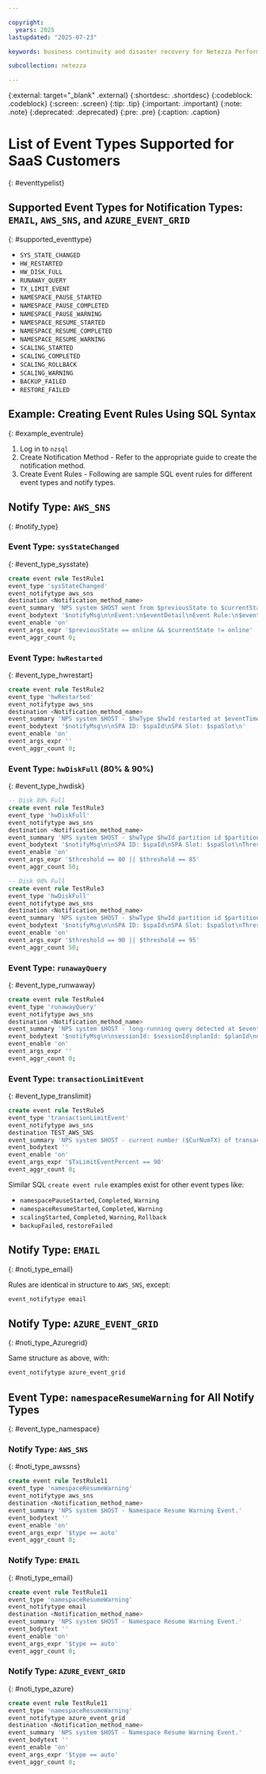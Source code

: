 ```yaml
---

copyright:
  years: 2025
lastupdated: "2025-07-23"

keywords: business continuity and disaster recovery for Netezza Performance Server as a Service, business continuity, disaster recovery,

subcollection: netezza

---
```

{:external: target="_blank" .external}
{:shortdesc: .shortdesc}
{:codeblock: .codeblock}
{:screen: .screen}
{:tip: .tip}
{:important: .important}
{:note: .note}
{:deprecated: .deprecated}
{:pre: .pre}
{:caption: .caption}

# List of Event Types Supported for SaaS Customers
{: #eventtypelist}

## Supported Event Types for Notification Types: `EMAIL`, `AWS_SNS`, and `AZURE_EVENT_GRID`
{: #supported_eventtype}

- `SYS_STATE_CHANGED`
- `HW_RESTARTED`
- `HW_DISK_FULL`
- `RUNAWAY_QUERY`
- `TX_LIMIT_EVENT`
- `NAMESPACE_PAUSE_STARTED`
- `NAMESPACE_PAUSE_COMPLETED`
- `NAMESPACE_PAUSE_WARNING`
- `NAMESPACE_RESUME_STARTED`
- `NAMESPACE_RESUME_COMPLETED`
- `NAMESPACE_RESUME_WARNING`
- `SCALING_STARTED`
- `SCALING_COMPLETED`
- `SCALING_ROLLBACK`
- `SCALING_WARNING`
- `BACKUP_FAILED`
- `RESTORE_FAILED`

## Example: Creating Event Rules Using SQL Syntax
{: #example_eventrule}

1. Log in to `nzsql`
1. Create Notification Method - Refer to the appropriate guide to create the notification method.
1. Create Event Rules - Following are sample SQL event rules for different event types and notify types.

## Notify Type: `AWS_SNS`
{: #notify_type}

### Event Type: `sysStateChanged`
{: #event_type_sysstate}

```sql
create event rule TestRule1
event_type 'sysStateChanged'
event_notifytype aws_sns
destination <Notification_method_name>
event_summary 'NPS system $HOST went from $previousState to $currentState at $eventTimestamp.'
event_bodytext '$notifyMsg\n\nEvent:\n$eventDetail\nEvent Rule:\n$eventRuleDetail'
event_enable 'on'
event_args_expr '$previousState == online && $currentState != online'
event_aggr_count 0;
```

### Event Type: `hwRestarted`
{: #event_type_hwrestart}

```sql
create event rule TestRule2
event_type 'hwRestarted'
event_notifytype aws_sns
destination <Notification_method_name>
event_summary 'NPS system $HOST - $hwType $hwId restarted at $eventTimestamp.'
event_bodytext '$notifyMsg\n\nSPA ID: $spaId\nSPA Slot: $spaSlot\n'
event_enable 'on'
event_args_expr ''
event_aggr_count 0;
```

### Event Type: `hwDiskFull` (80% & 90%)
{: #event_type_hwdisk}

```sql
-- Disk 80% Full
create event rule TestRule3
event_type 'hwDiskFull'
event_notifytype aws_sns
destination <Notification_method_name>
event_summary 'NPS system $HOST - $hwType $hwId partition id $partition is $value % full at $eventTimestamp.'
event_bodytext '$notifyMsg\n\nSPA ID: $spaId\nSPA Slot: $spaSlot\nThreshold: $threshold\nValue: $value\n'
event_enable 'on'
event_args_expr '$threshold == 80 || $threshold == 85'
event_aggr_count 50;

-- Disk 90% Full
create event rule TestRule3
event_type 'hwDiskFull'
event_notifytype aws_sns
destination <Notification_method_name>
event_summary 'NPS system $HOST - $hwType $hwId partition id $partition is $value % full at $eventTimestamp.'
event_bodytext '$notifyMsg\n\nSPA ID: $spaId\nSPA Slot: $spaSlot\nThreshold: $threshold\nValue: $value\n'
event_enable 'on'
event_args_expr '$threshold == 90 || $threshold == 95'
event_aggr_count 50;
```

### Event Type: `runawayQuery`
{: #event_type_runwaway}

```sql
create event rule TestRule4
event_type 'runawayQuery'
event_notifytype aws_sns
destination <Notification_method_name>
event_summary 'NPS system $HOST - long-running query detected at $eventTimestamp.'
event_bodytext '$notifyMsg\n\nsessionId: $sessionId\nplanId: $planId\nduration: $duration seconds'
event_enable 'on'
event_args_expr ''
event_aggr_count 0;
```

### Event Type: `transactionLimitEvent`
{: #event_type_translimit}

```sql
create event rule TestRule5
event_type 'transactionLimitEvent'
event_notifytype aws_sns
destination TEST_AWS_SNS
event_summary 'NPS system $HOST - current number ($CurNumTX) of transactions exceeded $TxLimitEventPercent of total limit at $eventTimestamp.'
event_bodytext ''
event_enable 'on'
event_args_expr '$TxLimitEventPercent == 90'
event_aggr_count 0;
```

Similar SQL `create event rule` examples exist for other event types like:
- `namespacePauseStarted`, `Completed`, `Warning`
- `namespaceResumeStarted`, `Completed`, `Warning`
- `scalingStarted`, `Completed`, `Warning`, `Rollback`
- `backupFailed`, `restoreFailed`

## Notify Type: `EMAIL`
{: #noti_type_email}

Rules are identical in structure to `AWS_SNS`, except:

```sql
event_notifytype email
```

## Notify Type: `AZURE_EVENT_GRID`
{: #noti_type_Azuregrid}

Same structure as above, with:
```sql
event_notifytype azure_event_grid
```

## Event Type: `namespaceResumeWarning` for All Notify Types
{: #event_type_namespace}

### Notify Type: `AWS_SNS`
{: #noti_type_awssns}

```sql
create event rule TestRule11
event_type 'namespaceResumeWarning'
event_notifytype aws_sns
destination <Notification_method_name>
event_summary 'NPS system $HOST - Namespace Resume Warning Event.'
event_bodytext ''
event_enable 'on'
event_args_expr '$type == auto'
event_aggr_count 0;
```

### Notify Type: `EMAIL`
{: #noti_type_email}

```sql
create event rule TestRule11
event_type 'namespaceResumeWarning'
event_notifytype email
destination <Notification_method_name>
event_summary 'NPS system $HOST - Namespace Resume Warning Event.'
event_bodytext ''
event_enable 'on'
event_args_expr '$type == auto'
event_aggr_count 0;
```

### Notify Type: `AZURE_EVENT_GRID`
{: #noti_type_azure}

```sql
create event rule TestRule11
event_type 'namespaceResumeWarning'
event_notifytype azure_event_grid
destination <Notification_method_name>
event_summary 'NPS system $HOST - Namespace Resume Warning Event.'
event_bodytext ''
event_enable 'on'
event_args_expr '$type == auto'
event_aggr_count 0;
```
